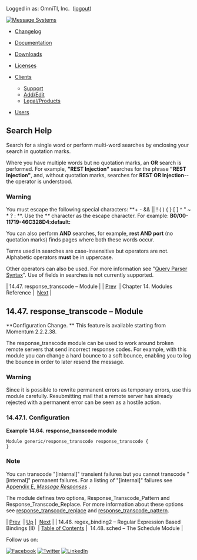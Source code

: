 Logged in as: OmniTI, Inc.  ([logout](https://support.messagesystems.com/logout.php))

[![Message Systems](https://support.messagesystems.com/images/ms-white205.png)](https://support.messagesystems.com/start.php) 

*   [Changelog](https://support.messagesystems.com/start.php?show=changelog)
*   [Documentation](https://support.messagesystems.com/docs/)
*   [Downloads](https://support.messagesystems.com/start.php)

*   [Licenses](https://support.messagesystems.com/license_summary.php)
*   <a href="">Clients</a>
    *   [Support](https://support.messagesystems.com/cs.php)
    *   [Add/Edit](https://support.messagesystems.com/edit_client.php)
    *   [Legal/Products](https://support.messagesystems.com/edit_products.php)
*   [Users](https://support.messagesystems.com/edit_customer.php)

## Search Help

Search for a single word or perform multi-word searches by enclosing your search in quotation marks.

Where you have multiple words but no quotation marks, an **OR** search is performed. For example, **"REST Injection"** searches for the phrase **"REST Injection"**, and, without quotation marks, searches for **REST OR Injection**--the operator is understood.

### Warning

You must escape the following special characters: **+ - && || ! ( ) { } [ ] ^ " ~ * ? : \**. Use the **\** character as the escape character. For example: **B0/00-11719-46C328D4\:default\:**

You can also perform **AND** searches, for example, **rest AND port** (no quotation marks) finds pages where both these words occur.

Terms used in searches are case-insensitive but operators are not. Alphabetic operators **must** be in uppercase.

Other operators can also be used. For more information see "[Query Parser Syntax](https://lucene.apache.org/core/old_versioned_docs/versions/3_0_0/queryparsersyntax.html)". Use of fields in searches is not currently supported.

| 14.47. response_transcode – Module |
| [Prev](modules.regex_binding2.php)  | Chapter 14. Modules Reference |  [Next](modules.sched.php) |

## 14.47. response_transcode – Module

<a class="indexterm" name="idp12666096"></a>

**Configuration Change. ** This feature is available starting from Momentum 2.2.2.38.

The response_transcode module can be used to work around broken remote servers that send incorrect response codes. For example, with this module you can change a hard bounce to a soft bounce, enabling you to log the bounce in order to later resend the message.

### Warning

Since it is possible to rewrite permanent errors as temporary errors, use this module carefully. Resubmitting mail that a remote server has already rejected with a permanent error can be seen as a hostile action.

### 14.47.1. Configuration

<a name="example.response_transcode"></a>

**Example 14.64. response_transcode module**

```
Module generic/response_transcode response_transcode {
}
```

### Note

You can transcode "[internal]" transient failures but you cannot transcode "[internal]" permanent failures. For a listing of "[internal]" failures see [Appendix E, *Message Responses*](responses.php "Appendix E. Message Responses") .

The module defines two options, Response_Transcode_Pattern and Response_Transcode_Replace. For more information about these options see [response_transcode_replace](conf.ref.response_transcode_replace.php "response_transcode_replace") and [response_transcode_pattern](conf.ref.response_transcode_pattern.php "response_transcode_pattern").

| [Prev](modules.regex_binding2.php)  | [Up](modules.php) |  [Next](modules.sched.php) |
| 14.46. regex_binding2 – Regular Expression Based Bindings (II)  | [Table of Contents](index.php) |  14.48. sched – The Schedule Module |

Follow us on:

[![Facebook](https://support.messagesystems.com/images/icon-facebook.png)](http://www.facebook.com/messagesystems) [![Twitter](https://support.messagesystems.com/images/icon-twitter.png)](http://twitter.com/#!/MessageSystems) [![LinkedIn](https://support.messagesystems.com/images/icon-linkedin.png)](http://www.linkedin.com/company/message-systems)